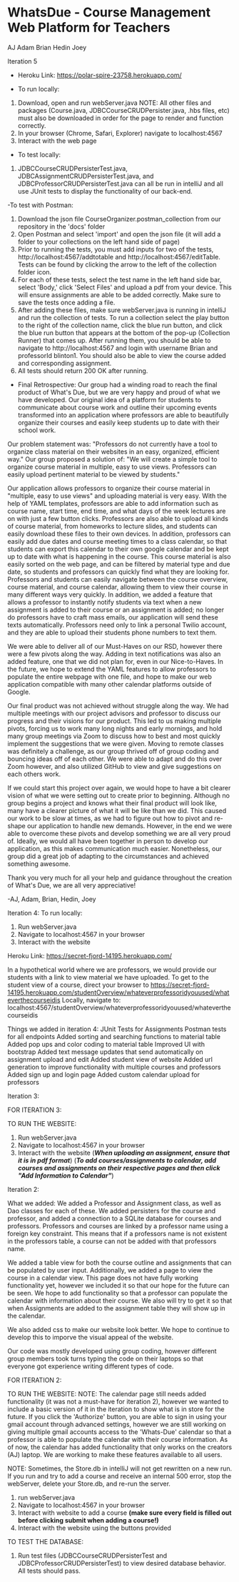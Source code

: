 # WhatsDue - Course Management Web Platform for Teachers

AJ Adam Brian Hedin Joey

Iteration 5
- Heroku Link: https://polar-spire-23758.herokuapp.com/

- To run locally:
1. Download, open and run webServer.java NOTE: All other files and packages (Course.java, JDBCCourseCRUDPersister.java, .hbs files, etc)
                                               must also be downloaded in order for the page to render and function correctly. 
2. In your browser (Chrome, Safari, Explorer) navigate to localhost:4567
3. Interact with the web page

- To test locally:
1. JDBCCourseCRUDPersisterTest.java, JDBCAssignmentCRUDPersisterTest.java, and JDBCProfessorCRUDPersisterTest.java can all be run
in intelliJ and all use JUnit tests to display the functionality of our back-end. 

-To test with Postman:
1. Download the json file CourseOrganizer.postman_collection from our repository in the 'docs' folder
2. Open Postman and select 'import' and open the json file (it will add a folder to your collections on the left hand side of page)
3. Prior to running the tests, you must add inputs for two of the tests, http://localhost:4567/addtotable and 
http://localhost:4567/editTable. Tests can be found by clicking the arrow to the left of the collection folder icon. 
4. For each of these tests, select the test name in the left hand side bar, select 'Body,' click 'Select Files' and upload a 
pdf from your device. This will ensure assignments are able to be added correctly. Make sure to save the tests once adding a file.
5. After adding these files, make sure webServer.java is running in intelliJ and run the collection of tests. To run a collection
select the play button to the right of the collection name, click the blue run button, and click the blue run button that appears at the
bottom of the pop-up (Collection Runner) that comes up. After running them, you should be able to navigate to http://localhost:4567 and 
login with username Brian and professorId blinton1. You should also be able to view the course added and corresponding assignment.
6. All tests should return 200 OK after running. 

- Final Retrospective:
Our group had a winding road to reach the final product of What's Due, but we are very happy and proud of what we have developed. 
Our original idea of a platform for students to communicate about course work and outline their upcoming events transformed into an
application where professors are able to beautifully organize their courses and easily keep students up to date with their school work.

Our problem statement was: "Professors do not currently have a tool to organize class material on their websites in an easy, 
organized, efficient way." Our group proposed a solution of: "We will create a simple tool to organize course material 
in multiple, easy to use views. Professors can easily upload pertinent material to be viewed by students."

Our application allows professors to organize their course material in "multiple, easy to use views" and uploading material is very easy. 
With the help of YAML templates, professors are able to add information such as course name, start time, end time, and what days of the 
week lectures are on with just a few button clicks. Professors are also able to upload all kinds of course material, from homeworks to 
lecture slides, and students can easily download these files to their own devices. In addition, professors can easily add due dates and 
course meeting times to a class calendar, so that students can export this calendar to their own google calendar and be kept up to date
with what is happening in the course. This course material is also easily sorted on the web page, and can be filtered by material type
and due date, so students and professors can quickly find what they are looking for. Professors and students can easily navigate between
the course overview, course material, and course calendar, allowing them to view their course in many different ways very quickly. In
addition, we added a feature that allows a professor to instantly notify students via text when a new assignment is added to their course
or an assignment is added; no longer do professors have to craft mass emails, our application will send these texts automatically. 
Professors need only to link a personal Twilio account, and they are able to upload their students phone numbers to text them. 

We were able to deliver all of our Must-Haves on our RSD, however there were a few pivots along the way. Adding in text notifications was
also an added feature, one that we did not plan for, even in our Nice-to-Haves. In the future, we hope to extend the YAML features to 
allow professors to populate the entire webpage with one file, and hope to make our web application compatible with many other calendar
platforms outside of Google. 

Our final product was not achieved without struggle along the way. We had multiple meetings with our project advisors and professor
to discuss our progress and their visions for our product. This led to us making multiple pivots, forcing us to work many long nights 
and early mornings, and hold many group meetings via Zoom to discuss how to best and most quickly implement the suggestions that we were
given. Moving to remote classes was definitely a challenge, as our group thrived off of group coding and bouncing ideas off of each other.
We were able to adapt and do this over Zoom however, and also utilized GitHub to view and give suggestions on each others work.

If we could start this project over again, we would hope to have a bit clearer vision of what we were setting out to create prior to 
beginning. Although no group begins a project and knows what their final product will look like, many have a clearer picture of what it
will be like than we did. This caused our work to be slow at times, as we had to figure out how to pivot and re-shape our application to
handle new demands. However, in the end we were able to overcome these pivots and develop something we are all very proud of. Ideally, 
we would all have been together in person to develop our application, as this makes communication much easier. Nonetheless, our group 
did a great job of adapting to the circumstances and achieved something awesome. 

Thank you very much for all your help and guidance throughout the creation of What's Due, we are all very appreciative!

-AJ, Adam, Brian, Hedin, Joey





Iteration 4:
To run locally:
1. Run webServer.java
2. Navigate to localhost:4567 in your browser
3. Interact with the website

Heroku Link:
https://secret-fjord-14195.herokuapp.com/

In a hypothetical world where we are professors, we would provide our students with a link to view material we have uploaded.
To get to the student view of a course, direct your browser to 
https://secret-fjord-14195.herokuapp.com/studentOverview/whateverprofessoridyouused/whateverthecourseidis
Locally, navigate to:
localhost:4567/studentOverview/whateverprofessoridyouused/whateverthecourseidis


Things we added in iteration 4:
JUnit Tests for Assignments 
Postman tests for all endpoints
Added sorting and searching functions to material table
Added pop ups and color coding to material table
Improved UI with bootstrap
Added text message updates that send automatically on assignment upload and edit
Added student view of website
Added url generation to improve functionality with multiple courses and professors
Added sign up and login page
Added custom calendar upload for professors




Iteration 3:


FOR ITERATION 3:

TO RUN THE WEBSITE:
1. Run webServer.java
2. Navigate to localhost:4567 in your browser
3. Interact with the website (***When uploading an assignment, ensure that it is in pdf format***)
                             (***To add courses/assignments to calendar, 
                              add courses and assignments on their respective pages and then click "Add Information to Calendar"***)


Iteration 2:

What we added:
We added a Professor and Assignment class, as well as Dao classes for each of these. We added persisters for the course and professor, 
and added a connection to a SQLite database for courses and professors. Professors and courses are linked by a professor name using a 
foreign key constraint. This means that if a professors name is not existent in the professors table, a course can not be added with that 
professors name. 

We added a table view for both the course outline and assignments that can be populated by user input. Additionally, we added a page to view
the course in a calendar view. This page does not have fully working functionality yet, however we included it so that our hope for the future 
can be seen. We hope to add functionality so that a professor can populate the calendar with information about their course. We also
will try to get it so that when Assignments are added to the assignment table they will show up in the calendar. 

We also added css to make our website look better. We hope to continue to develop this to imporve the visual appeal of the website. 

Our code was mostly developed using group coding, however different group members took turns typing the code on their laptops so that 
everyone got experience writing different types of code. 

FOR ITERATION 2:

TO RUN THE WEBSITE:
NOTE: The calendar page still needs added functionality (it was not a must-have for iteration 2), however we wanted to include 
a basic version of it in the iteration to show what is in store for the future. If you click the 'Authorize' button, you are 
able to sign in using your gmail account through advanced settings, however we are still working on giving multiple gmail 
accounts access to the 'Whats-Due' calendar so that a professor is able to populate the calendar with their course information. 
As of now, the calendar has added functionality that only works on the creators (AJ) laptop. We are working to make these features available to all users. 

NOTE: Sometimes, the Store.db in intelliJ will not get rewritten on a new run. If you run and try to add a course and receive an internal
500 error, stop the webServer, delete your Store.db, and re-run the server. 

1. run webServer.java
2. Navigate to localhost:4567 in your browser
3. Interact with website to add a course ****(make sure every field is filled out before clicking submit when adding a course!)****
4. Interact with the website using the buttons provided

TO TEST THE DATABASE:
1. Run test files (JDBCCourseCRUDPersisterTest and JDBCProfessorCRUDPersisterTest) to view desired database behavior. All tests should
pass. 

